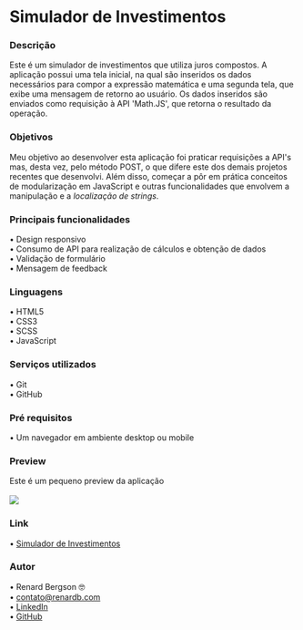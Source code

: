 # Simulador de Investimentos

### Descrição
Este é um simulador de investimentos que utiliza juros compostos. A aplicação possui uma tela inicial, na qual são inseridos os dados necessários para compor a expressão matemática e uma segunda tela, que exibe uma mensagem de retorno ao usuário. Os dados inseridos são enviados como requisição à API 'Math.JS', que retorna o resultado da operação.

### Objetivos
Meu objetivo ao desenvolver esta aplicação foi praticar requisições a API's mas, desta vez, pelo método POST, o que difere este dos demais projetos recentes que desenvolvi. Além disso, começar a pôr em prática conceitos de modularização em JavaScript e outras funcionalidades que envolvem a manipulação e a <i>localização de strings</i>.

### Principais funcionalidades
  •	Design responsivo <br>
  •	Consumo de API para realização de cálculos e obtenção de dados <br>
  •	Validação de formulário <br>
  •	Mensagem de feedback
  
### Linguagens
  •	HTML5 <br>
  •	CSS3  <br>
  •	SCSS  <br>
  •	JavaScript

### Serviços utilizados
  •	Git <br>
  •	GitHub

### Pré requisitos
  •	Um navegador em ambiente desktop ou mobile
  
### Preview
Este é um pequeno preview da aplicação <br> 
<br>
![](https://github.com/renardbergson/simulador-de-investimentos/blob/main/img/gif-preview.gif)

### Link
  •	[Simulador de Investimentos](https://simulador-de-investimentos-rb.vercel.app) 

### Autor
  •	Renard Bergson 🤓 <br>
	•	contato@renardb.com <br>
	•	[LinkedIn](https://www.linkedin.com/in/renardbergson) <br>
	•	[GitHub](https://www.github.com/renardbergson)

